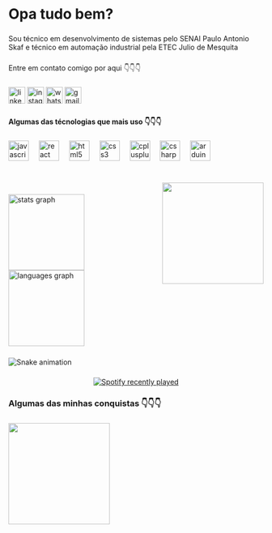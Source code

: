<h1 align="left">Opa tudo bem?</h1>

###

<p align="left">Sou técnico em desenvolvimento de sistemas pelo SENAI Paulo Antonio Skaf e técnico em automação industrial pela ETEC Julio de Mesquita</p>

###

<p align="left">Entre em contato comigo por aqui 👇👇👇</p>

###

<div align="left">
  <img src="https://img.shields.io/static/v1?message=LinkedIn&logo=linkedin&label=&color=0077B5&logoColor=white&labelColor=&style=for-the-badge" height="33" alt="linkedin logo"  />
  <img src="https://img.shields.io/static/v1?message=Instagram&logo=instagram&label=&color=E4405F&logoColor=white&labelColor=&style=for-the-badge" height="33" alt="instagram logo"  />
  <img src="https://img.shields.io/static/v1?message=Whatsapp&logo=whatsapp&label=&color=25D366&logoColor=white&labelColor=&style=for-the-badge" height="33" alt="whatsapp logo"  />
  <img src="https://img.shields.io/static/v1?message=Gmail&logo=gmail&label=&color=D14836&logoColor=white&labelColor=&style=for-the-badge" height="33" alt="gmail logo"  />
</div>

###

<h4 align="left">Algumas das técnologias que mais uso 👇👇👇</h4>

###

<div align="left">
  <img src="https://cdn.jsdelivr.net/gh/devicons/devicon/icons/javascript/javascript-original.svg" height="40" alt="javascript logo"  />
  <img width="12" />
  <img src="https://cdn.jsdelivr.net/gh/devicons/devicon/icons/react/react-original.svg" height="40" alt="react logo"  />
  <img width="12" />
  <img src="https://cdn.jsdelivr.net/gh/devicons/devicon/icons/html5/html5-original.svg" height="40" alt="html5 logo"  />
  <img width="12" />
  <img src="https://cdn.jsdelivr.net/gh/devicons/devicon/icons/css3/css3-original.svg" height="40" alt="css3 logo"  />
  <img width="12" />
  <img src="https://cdn.jsdelivr.net/gh/devicons/devicon/icons/cplusplus/cplusplus-original.svg" height="40" alt="cplusplus logo"  />
  <img width="12" />
  <img src="https://cdn.jsdelivr.net/gh/devicons/devicon/icons/csharp/csharp-original.svg" height="40" alt="csharp logo"  />
  <img width="12" />
  <img src="https://cdn.jsdelivr.net/gh/devicons/devicon/icons/arduino/arduino-original.svg" height="40" alt="arduino logo"  />
</div>

###

<br clear="both">

<img align="right" height="200" src="https://media2.giphy.com/media/v1.Y2lkPTc5MGI3NjExdjV2c25zZzl4NGs2dzh2bzB5ZHVqdzlqbTZidWw4MXI3djFiZWV3byZlcD12MV9pbnRlcm5hbF9naWZfYnlfaWQmY3Q9Zw/F1Cas9SVTnAo8/200.webp"  />

###

<div align="left">
  <img src="https://github-readme-stats.vercel.app/api?username=mualv3szapa&hide_title=false&hide_rank=false&show_icons=true&include_all_commits=true&count_private=true&disable_animations=false&theme=dracula&locale=en&hide_border=false&order=1" height="150" alt="stats graph"  />
  <img src="https://github-readme-stats.vercel.app/api/top-langs?username=mualv3szapa&locale=en&hide_title=false&layout=compact&card_width=320&langs_count=5&theme=city_lights&hide_border=false&order=2" height="150" alt="languages graph"  />
</div>

###

<img src="https://raw.githubusercontent.com/mualv3szapa/mualv3szapa/output/snake.svg" alt="Snake animation" />

###

<div align="center">
  <a href="https://open.spotify.com/user/Murilo Alves Zapiello">
    <img src="https://spotify-recently-played-readme.vercel.app/api?user=Murilo%20Alves%20Zapiello&count=5" alt="Spotify recently played"  />
  </a>
</div>

###

<h3 align="left">Algumas das minhas conquistas 👇👇👇</h3>

###

<img align="left" height="200" src="https://images.credly.com/size/680x680/images/4136ced8-75d5-4afb-8677-40b6236e2672/azure-ai-fundamentals-600x600.png"  />

###

